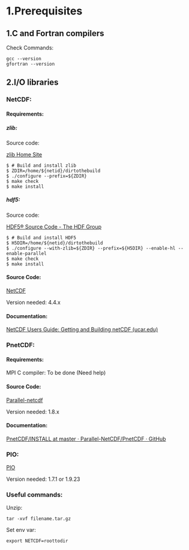 # 1.Prerequisites

## 1.C and Fortran compilers

Check Commands:

```
gcc --version
gfortran --version
```



## 2.I/O libraries

### NetCDF:

#### Requirements:

##### zlib:

Source code:

[zlib Home Site](http://www.zlib.net/)

```
$ # Build and install zlib
$ ZDIR=/home/${netid}/dirtothebuild
$ ./configure --prefix=${ZDIR}
$ make check
$ make install
```



##### hdf5:

Source code:

[HDF5® Source Code - The HDF Group](https://www.hdfgroup.org/downloads/hdf5/source-code/)

```
$ # Build and install HDF5
$ H5DIR=/home/${netid}/dirtothebuild
$ ./configure --with-zlib=${ZDIR} --prefix=${H5DIR} --enable-hl --enable-parallel
$ make check
$ make install
```



#### Source Code:

[NetCDF](https://github.com/Unidata/netcdf-c/releases?page=3)

Version needed: 4.4.x

#### Documentation:

[NetCDF Users Guide: Getting and Building netCDF (ucar.edu)](https://docs.unidata.ucar.edu/nug/current/getting_and_building_netcdf.html#getting)



### PnetCDF:

#### Requirements:

MPI C compiler: To be done (Need help)

#### Source Code:

[Parallel-netcdf](https://trac.mcs.anl.gov/projects/parallel-netcdf/wiki/Download)

Version needed: 1.8.x

#### Documentation:

[PnetCDF/INSTALL at master · Parallel-NetCDF/PnetCDF · GitHub](https://github.com/Parallel-NetCDF/PnetCDF/blob/master/INSTALL)



### PIO:

[PIO](https://github.com/NCAR/ParallelIO/releases)

Version needed: 1.7.1 or 1.9.23



### Useful commands:

Unzip:

```
tar -xvf filename.tar.gz
```

Set env var:

```
export NETCDF=roottodir
```

